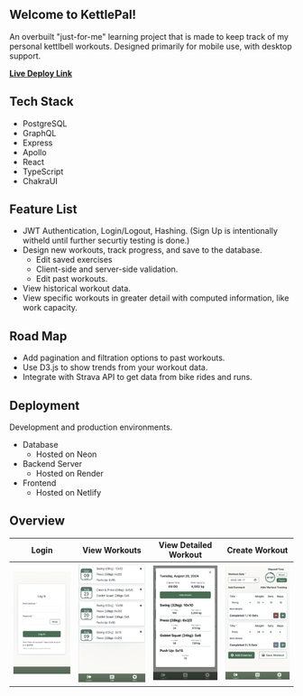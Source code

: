 ## Welcome to KettlePal!

An overbuilt "just-for-me" learning project that is made to keep track of my personal kettlbell workouts. Designed primarily for mobile use, with desktop support.

[**Live Deploy Link**](https://kettlepal.netlify.app/)

## Tech Stack

- PostgreSQL
- GraphQL
- Express
- Apollo
- React
- TypeScript
- ChakraUI

## Feature List

- JWT Authentication, Login/Logout, Hashing. (Sign Up is intentionally witheld until further securtiy testing is done.)
- Design new workouts, track progress, and save to the database.
  - Edit saved exercises
  - Client-side and server-side validation.
  - Edit past workouts.
- View historical workout data.
- View specific workouts in greater detail with computed information, like work capacity.

## Road Map

- Add pagination and filtration options to past workouts.
- Use D3.js to show trends from your workout data.
- Integrate with Strava API to get data from bike rides and runs.

## Deployment

Development and production environments.

- Database
  - Hosted on Neon
- Backend Server
  - Hosted on Render
- Frontend
  - Hosted on Netlify

## Overview

| Login                                             | View Workouts                                       | View Detailed Workout                               | Create Workout                                      |
| ------------------------------------------------- | --------------------------------------------------- | --------------------------------------------------- | --------------------------------------------------- |
| <img src="image.png" alt="alt text" width="200" > | <img src="image-1.png" alt="alt text" width="200" > | <img src="image-2.png" alt="alt text" width="200" > | <img src="image-3.png" alt="alt text" width="200" > |
